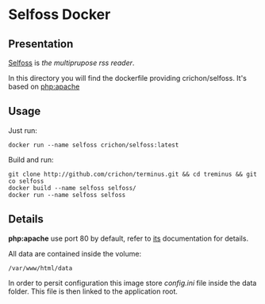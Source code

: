 # Selfoss Docker

## Presentation

[Selfoss](http://selfoss.aditu.de/) is *the multiprupose rss reader*.

In this directory you will find the dockerfile providing crichon/selfoss.
It's based on [php:apache](https://registry.hub.docker.com/_/php/)

## Usage

Just run:

    docker run --name selfoss crichon/selfoss:latest

Build and run:

    git clone http://github.com/crichon/terminus.git && cd treminus && git co selfoss
    docker build --name selfoss selfoss/
    docker run --name selfoss selfoss

## Details

**php:apache** use port 80 by default, refer to [its](https://registry.hub.docker.com/_/php/) documentation for details.

All data are contained inside the volume:

    /var/www/html/data

In order to persit configuration this image store *config.ini* file inside the data folder.
This file is then linked to the application root.

